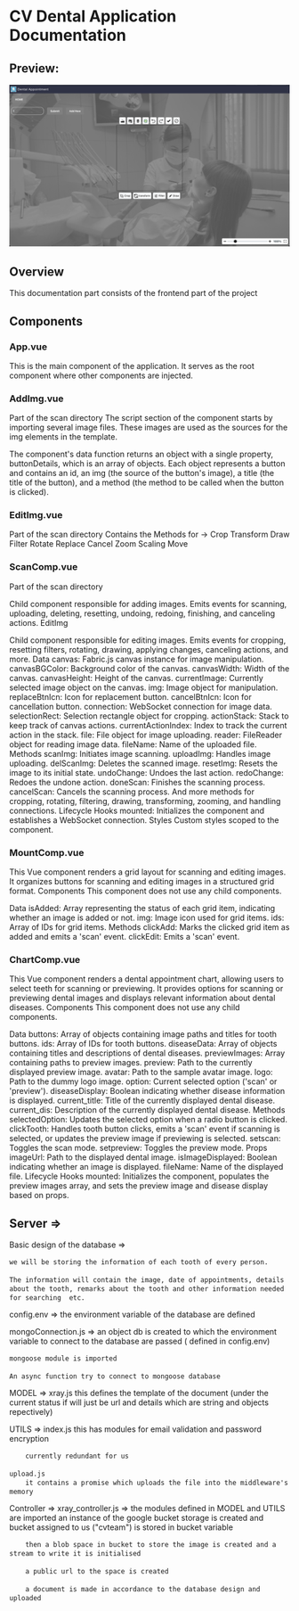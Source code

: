 # CV Dental Application Documentation

## Preview:
![](images/image.png)


## Overview

This documentation part consists of the frontend part of the project

## Components

### App.vue

This is the main component of the application. It serves as the root component where other components are injected.


### AddImg.vue
Part of the scan directory
The script section of the component starts by importing several image files. These images are used as the sources for the img elements in the template.

The component's data function returns an object with a single property, buttonDetails, which is an array of objects. Each object represents a button and contains an id, an img (the source of the button's image), a title (the title of the button), and a method (the method to be called when the button is clicked).

### EditImg.vue
Part of the scan directory
Contains the Methods for ->
Crop
Transform
Draw
Filter
Rotate
Replace
Cancel
Zoom Scaling
Move

### ScanComp.vue
Part of the scan directory


Child component responsible for adding images.
Emits events for scanning, uploading, deleting, resetting, undoing, redoing, finishing, and canceling actions.
EditImg

Child component responsible for editing images.
Emits events for cropping, resetting filters, rotating, drawing, applying changes, canceling actions, and more.
Data
canvas: Fabric.js canvas instance for image manipulation.
canvasBGColor: Background color of the canvas.
canvasWidth: Width of the canvas.
canvasHeight: Height of the canvas.
currentImage: Currently selected image object on the canvas.
img: Image object for manipulation.
replaceBtnIcn: Icon for replacement button.
cancelBtnIcn: Icon for cancellation button.
connection: WebSocket connection for image data.
selectionRect: Selection rectangle object for cropping.
actionStack: Stack to keep track of canvas actions.
currentActionIndex: Index to track the current action in the stack.
file: File object for image uploading.
reader: FileReader object for reading image data.
fileName: Name of the uploaded file.
Methods
scanImg: Initiates image scanning.
uploadImg: Handles image uploading.
delScanImg: Deletes the scanned image.
resetImg: Resets the image to its initial state.
undoChange: Undoes the last action.
redoChange: Redoes the undone action.
doneScan: Finishes the scanning process.
cancelScan: Cancels the scanning process.
And more methods for cropping, rotating, filtering, drawing, transforming, zooming, and handling connections.
Lifecycle Hooks
mounted: Initializes the component and establishes a WebSocket connection.
Styles
Custom styles scoped to the component.


### MountComp.vue
This Vue component renders a grid layout for scanning and editing images.
 It organizes buttons for scanning and editing images in a structured grid format.
Components
This component does not use any child components.

Data
isAdded: Array representing the status of each grid item, indicating whether an image is added or not.
img: Image icon used for grid items.
ids: Array of IDs for grid items.
Methods
clickAdd: Marks the clicked grid item as added and emits a 'scan' event.
clickEdit: Emits a 'scan' event.

### ChartComp.vue
This Vue component renders a dental appointment chart, allowing users to select teeth for scanning or previewing. It provides options for scanning or previewing dental images and displays relevant information about dental diseases.
Components
This component does not use any child components.

Data
buttons: Array of objects containing image paths and titles for tooth buttons.
ids: Array of IDs for tooth buttons.
diseaseData: Array of objects containing titles and descriptions of dental diseases.
previewImages: Array containing paths to preview images.
preview: Path to the currently displayed preview image.
avatar: Path to the sample avatar image.
logo: Path to the dummy logo image.
option: Current selected option ('scan' or 'preview').
diseaseDisplay: Boolean indicating whether disease information is displayed.
current_title: Title of the currently displayed dental disease.
current_dis: Description of the currently displayed dental disease.
Methods
selectedOption: Updates the selected option when a radio button is clicked.
clickTooth: Handles tooth button clicks, emits a 'scan' event if scanning is selected, or updates the preview image if previewing is selected.
setscan: Toggles the scan mode.
setpreview: Toggles the preview mode.
Props
imageUrl: Path to the displayed dental image.
isImageDisplayed: Boolean indicating whether an image is displayed.
fileName: Name of the displayed file.
Lifecycle Hooks
mounted: Initializes the component, populates the preview images array, and sets the preview image and disease display based on props.


## Server =>

Basic design of the database =>

    we will be storing the information of each tooth of every person.

    The information will contain the image, date of appointments, details about the tooth, remarks about the tooth and other information needed for searching  etc.



config.env => the environment variable of the database are defined

mongoConnection.js  => 
    an object db is created to which the environment variable to connect to the database are passed ( defined in config.env)

    mongoose module is imported 

    An async function try to connect to mongoose database

MODEL =>
    xray.js
        this defines the template of the document
        (under the current status if will just be url and details which are string and objects repectively)

UTILS =>
    index.js
        this has modules for email validation and password encryption

        currently redundant for us

    upload.js 
        it contains a promise which uploads the file into the middleware's memory 
     
Controller =>
    xray_controller.js =>
        the modules defined in MODEL and UTILS are imported 
        an instance of the google bucket storage is created and bucket assigned to us ("cvteam") is stored in bucket variable

        then a blob space in bucket to store the image is created and a stream to write it is initialised

        a public url to the space is created 

        a document is made in accordance to the database design and uploaded




        

